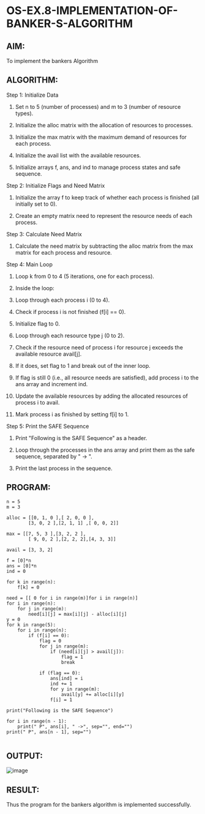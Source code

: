 # OS-EX.8-IMPLEMENTATION-OF-BANKER-S-ALGORITHM

## AIM:
To implement the bankers Algorithm

## ALGORITHM:

Step 1: Initialize Data

1. Set n to 5 (number of processes) and m to 3 (number of resource types).


2. Initialize the alloc matrix with the allocation of resources to processes.


3. Initialize the max matrix with the maximum demand of resources for each process.


4. Initialize the avail list with the available resources.


5. Initialize arrays f, ans, and ind to manage process states and safe sequence.

Step 2: Initialize Flags and Need Matrix


1. Initialize the array f to keep track of whether each process is finished (all initially set to 0).

  
2. Create an empty matrix need to represent the resource needs of each process.

Step 3: Calculate Need Matrix

1. Calculate the need matrix by subtracting the alloc matrix from the max matrix for each process and resource.

Step 4: Main Loop
1. Loop k from 0 to 4 (5 iterations, one for each process).

2. Inside the loop:


3. Loop through each process i (0 to 4).


4. Check if process i is not finished (f[i] == 0).


5. Initialize flag to 0.


6. Loop through each resource type j (0 to 2).


7. Check if the resource need of process i for resource j exceeds the available resource avail[j].


8. If it does, set flag to 1 and break out of the inner loop.


9. If flag is still 0 (i.e., all resource needs are satisfied), add process i to the ans array and increment ind.


10. Update the available resources by adding the allocated resources of process i to avail.


11. Mark process i as finished by setting f[i] to 1.

Step 5: Print the SAFE Sequence

1. Print "Following is the SAFE Sequence" as a header.


2. Loop through the processes in the ans array and print them as the safe sequence, separated by " -> ".


3. Print the last process in the sequence.


## PROGRAM:
```
n = 5
m = 3

alloc = [[0, 1, 0 ],[ 2, 0, 0 ],
        [3, 0, 2 ],[2, 1, 1] ,[ 0, 0, 2]]

max = [[7, 5, 3 ],[3, 2, 2 ],
        [ 9, 0, 2 ],[2, 2, 2],[4, 3, 3]]

avail = [3, 3, 2]

f = [0]*n
ans = [0]*n
ind = 0

for k in range(n):
    f[k] = 0

need = [[ 0 for i in range(m)]for i in range(n)]
for i in range(n):
    for j in range(m):
        need[i][j] = max[i][j] - alloc[i][j]
y = 0
for k in range(5):
    for i in range(n):
        if (f[i] == 0):
            flag = 0
            for j in range(m):
                if (need[i][j] > avail[j]):
                    flag = 1
                    break

            if (flag == 0):
                ans[ind] = i
                ind += 1
                for y in range(m):
                    avail[y] += alloc[i][y]
                f[i] = 1

print("Following is the SAFE Sequence")

for i in range(n - 1):
    print(" P", ans[i], " ->", sep="", end="")
print(" P", ans[n - 1], sep="")


```
## OUTPUT:
![image](https://github.com/silambarasan2004/OS-EX.8-IMPLEMENTATION-OF-BANKER-S-ALGORITHM/assets/119559917/0c19c1f5-d5a5-45b4-b8cc-a0bca068e09b)

## RESULT:

Thus the program for the bankers algorithm is implemented successfully.

